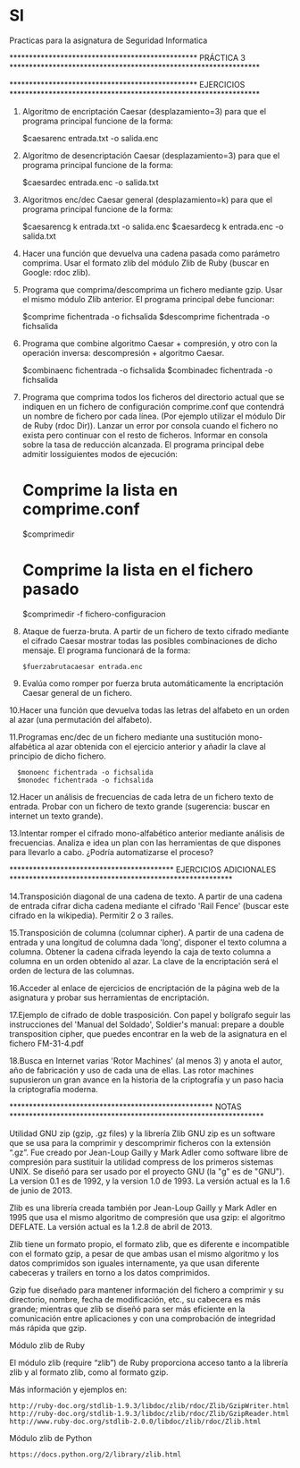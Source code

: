 # SI

Practicas para la asignatura de Seguridad Informatica

************************************************ PRÁCTICA 3 ****************************************************************

************************************************ EJERCICIOS ****************************************************************


1. Algoritmo de encriptación Caesar (desplazamiento=3) para que el programa principal funcione de la forma:
  
      $caesarenc entrada.txt -o salida.enc

2. Algoritmo de desencriptación Caesar (desplazamiento=3) para que el programa principal funcione de la forma:
  
     $caesardec entrada.enc -o salida.txt

3. Algoritmos enc/dec Caesar general (desplazamiento=k) para que el programa principal funcione de la forma:

     $caesarencg k entrada.txt -o salida.enc
     $caesardecg k entrada.enc -o salida.txt

4. Hacer una función que devuelva una cadena pasada como parámetro comprima. Usar el formato zlib del módulo 
Zlib de Ruby (buscar en Google: rdoc zlib).

5. Programa que comprima/descomprima un fichero mediante gzip. Usar el mismo módulo Zlib anterior. El programa 
principal debe funcionar:
  
      $comprime fichentrada -o fichsalida
      $descomprime fichentrada -o fichsalida

6. Programa que combine algoritmo Caesar + compresión, y otro con la operación inversa: descompresión + algoritmo 
Caesar.

      $combinaenc fichentrada -o fichsalida
      $combinadec fichentrada -o fichsalida

7. Programa que comprima todos los ficheros del directorio actual que se indiquen en un fichero de configuración 
comprime.conf que contendrá un nombre de fichero por cada línea. (Por ejemplo utilizar el módulo Dir de Ruby 
(rdoc Dir)). Lanzar un error por consola cuando el fichero no exista pero continuar con el resto de ficheros. 
Informar en consola sobre la tasa de reducción alcanzada. El programa principal debe admitir lossiguientes modos 
de ejecución:

      # Comprime la lista en comprime.conf
      $comprimedir
      # Comprime la lista en el fichero pasado
      $comprimedir -f fichero-configuracion

8. Ataque de fuerza-bruta. A partir de un fichero de texto cifrado mediante el cifrado Caesar mostrar todas las 
posibles combinaciones de dicho mensaje. El programa funcionará de la forma:
  
       $fuerzabrutacaesar entrada.enc

9. Evalúa como romper por fuerza bruta automáticamente la encriptación Caesar general de un fichero.

10.Hacer una función que devuelva todas las letras del alfabeto en un orden al azar (una permutación del alfabeto).

11.Programas enc/dec de un fichero mediante una sustitución mono-alfabética al azar obtenida con el ejercicio 
anterior y añadir la clave al principio de dicho fichero.

      $monoenc fichentrada -o fichsalida
      $monodec fichentrada -o fichsalida

12.Hacer un análisis de frecuencias de cada letra de un fichero texto de entrada. Probar con un fichero de texto 
grande (sugerencia: buscar en internet un texto grande).

13.Intentar romper el cifrado mono-alfabético anterior mediante análisis de frecuencias. Analiza e idea un plan 
con las herramientas de que dispones para llevarlo a cabo. ¿Podría automatizarse el proceso?

 
 
 ****************************************** EJERCICIOS ADICIONALES *********************************************************
 

14.Transposición diagonal de una cadena de texto. A partir de una cadena de entrada cifrar dicha cadena mediante 
el cifrado 'Rail Fence' (buscar este cifrado en la wikipedia). Permitir 2 o 3 raíles.

15.Transposición de columna (columnar cipher). A partir de una cadena de entrada y una longitud de columna dada 
'long', disponer el texto columna a columna. Obtener la cadena cifrada leyendo la caja de texto columna a columna
en un orden obtenido al azar. La clave de la encriptación será el orden de lectura de las columnas.

16.Acceder al enlace de ejercicios de encriptación de la página web de la asignatura y probar sus herramientas de 
encriptación.

17.Ejemplo de cifrado de doble trasposición. Con papel y bolígrafo seguir las instrucciones del 'Manual del Soldado',
Soldier's manual: prepare a double transposition cipher, que puedes encontrar en la web de la asignatura en el fichero 
FM-31-4.pdf

18.Busca en Internet varias 'Rotor Machines' (al menos 3) y anota el autor, año de fabricación y uso de cada una de 
ellas. Las rotor machines supusieron un gran avance en la historia de la criptografía y un paso hacia la criptografía
moderna.



**************************************************** NOTAS *****************************************************************


Utilidad GNU zip (gzip, .gz files) y la librería Zlib GNU zip es un software que se usa para la comprimir y 
descomprimir ficheros con la extensión “.gz”. Fue creado por Jean-Loup Gailly y Mark Adler como software libre 
de compresión para sustituir la utilidad compress de los primeros sistemas UNIX. Se diseñó para ser usado por 
el proyecto GNU (la "g" es de "GNU"). La version 0.1 es de 1992, y la version 1.0 de 1993. La versión actual
es la 1.6 de junio de 2013.

Zlib es una librería creada también por Jean-Loup Gailly y Mark Adler en 1995 que usa el mismo algoritmo de 
compresión que usa gzip: el algoritmo DEFLATE. La versión actual es la 1.2.8 de abril de 2013.

Zlib tiene un formato propio, el formato zlib, que es diferente e incompatible con el formato gzip, a pesar de 
que ambas usan el mismo algoritmo y los datos comprimidos son iguales internamente, ya que usan diferente cabeceras 
y trailers en torno a los datos comprimidos.

Gzip fue diseñado para mantener información del fichero a comprimir y su directorio, nombre, fecha de modificación, 
etc., su cabecera es más grande; mientras que zlib se diseñó para ser más eficiente en la comunicación entre
aplicaciones y con una comprobación de integridad más rápida que gzip.

Módulo zlib de Ruby

El módulo zlib (require “zlib”) de Ruby proporciona acceso tanto a la librería zlib y al formato zlib, como al 
formato gzip.

  Más información y ejemplos en:

    http://ruby-doc.org/stdlib-1.9.3/libdoc/zlib/rdoc/Zlib/GzipWriter.html
    http://ruby-doc.org/stdlib-1.9.3/libdoc/zlib/rdoc/Zlib/GzipReader.html
    http://www.ruby-doc.org/stdlib-2.0.0/libdoc/zlib/rdoc/Zlib.html

  Módulo zlib de Python

    https://docs.python.org/2/library/zlib.html
